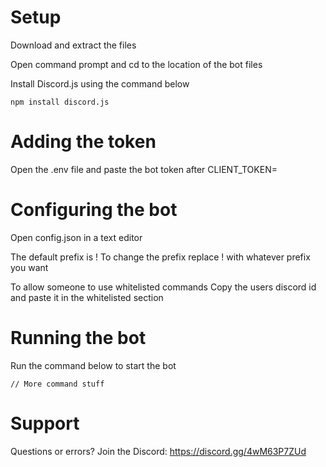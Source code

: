 # Setup

Download and extract the files

Open command prompt and cd to the location of the bot files

Install Discord.js using the command below
```
npm install discord.js
```

# Adding the token
Open the .env file and paste the bot token after CLIENT_TOKEN=

# Configuring the bot
Open config.json in a text editor

The default prefix is !
To change the prefix replace ! with whatever prefix you want

To allow someone to use whitelisted commands
Copy the users discord id and paste it in the whitelisted section

# Running the bot
Run the command below to start the bot
```
// More command stuff
```

# Support
Questions or errors?
Join the Discord: https://discord.gg/4wM63P7ZUd
